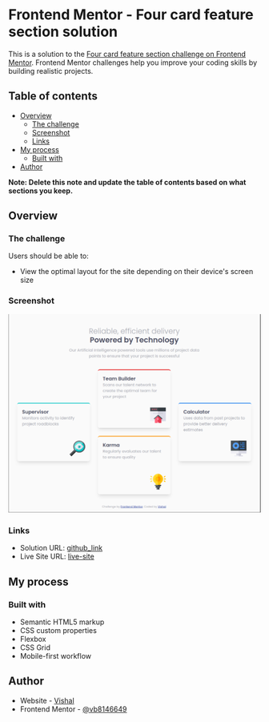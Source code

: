 # Frontend Mentor - Four card feature section solution

This is a solution to the [Four card feature section challenge on Frontend Mentor](https://www.frontendmentor.io/challenges/four-card-feature-section-weK1eFYK). Frontend Mentor challenges help you improve your coding skills by building realistic projects. 

## Table of contents

- [Overview](#overview)
  - [The challenge](#the-challenge)
  - [Screenshot](#screenshot)
  - [Links](#links)
- [My process](#my-process)
  - [Built with](#built-with)
- [Author](#author)

**Note: Delete this note and update the table of contents based on what sections you keep.**

## Overview

### The challenge

Users should be able to:

- View the optimal layout for the site depending on their device's screen size

### Screenshot

![screenshot](./screenshot.png)

### Links

- Solution URL: [github_link](https://github.com/vb8146649/Four-card-feature-section.git)
- Live Site URL: [live-site](https://vb8146649.github.io/Four-card-feature-section/)

## My process

### Built with

- Semantic HTML5 markup
- CSS custom properties
- Flexbox
- CSS Grid
- Mobile-first workflow


## Author

- Website - [Vishal](https://vb8146649.github.io/portfolio/)
- Frontend Mentor - [@vb8146649](https://www.frontendmentor.io/profile/vb8146649)

